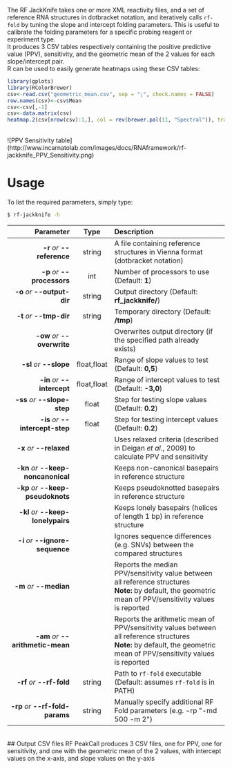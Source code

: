 The RF JackKnife takes one or more XML reactivity files, and a set of reference RNA structures in dotbracket notation, and iteratively calls ``rf-fold`` by tuning the slope and intercept folding parameters. This is useful to calibrate the folding parameters for a specific probing reagent or experiment type.<br/>
It produces 3 CSV tables respectively containing the positive predictive value (PPV), sensitivity, and the geometric mean of the 2 values for each slope/intercept pair.<br/>
R can be used to easily generate heatmaps using these CSV tables:<br/>

```r
library(gplots)
library(RColorBrewer)
csv<-read.csv("geometric_mean.csv", sep = ";", check.names = FALSE)
row.names(csv)<-csv$Mean
csv<-csv[,-1]
csv<-data.matrix(csv)
heatmap.2(csv[nrow(csv):1,], col = rev(brewer.pal(11, "Spectral")), trace = "none", cellnote = round(csv[nrow(csv):1,], digits = 2), notecol = "black", Rowv = FALSE, Colv = FALSE, dendrogram = "none", xlab = "Intercept (kcal/mol)", ylab = "Slope (kcal/mol)", key = FALSE)
```
<br/>
![PPV Sensitivity table](http://www.incarnatolab.com/images/docs/RNAframework/rf-jackknife_PPV_Sensitivity.png)

# Usage
To list the required parameters, simply type:

```bash
$ rf-jackknife -h
```

Parameter         | Type | Description
----------------: | :--: |:------------
__-r__ *or* __--reference__ | string | A file containing reference structures in Vienna format (dotbracket notation)
__-p__ *or* __--processors__ | int | Number of processors to use (Default: __1__)
__-o__ *or* __--output-dir__ | string | Output directory (Default: __rf_jackknife/__)
__-t__ *or* __--tmp-dir__ | string | Temporary directory (Default: __<output>/tmp__)
__-ow__ *or* __--overwrite__ | | Overwrites output directory (if the specified path already exists)
__-sl__ *or* __--slope__ | float,float | Range of slope values to test (Default: __0,5__)
__-in__ *or* __--intercept__ | float,float | Range of intercept values to test (Default: __-3,0__)
__-ss__ *or* __--slope-step__ | float | Step for testing slope values (Default: __0.2__)
__-is__ *or* __--intercept-step__ | float | Step for testing intercept values (Default: __0.2__)
__-x__ *or* __--relaxed__ | | Uses relaxed criteria (described in Deigan *et al.*, 2009) to calculate PPV and sensitivity
__-kn__ *or* __--keep-noncanonical__ | | Keeps non-canonical basepairs in reference structure
__-kp__ *or* __--keep-pseudoknots__ | | Keeps pseudoknotted basepairs in reference structure
__-kl__ *or* __--keep-lonelypairs__ | | Keeps lonely basepairs (helices of length 1 bp) in reference structure
__-i__ *or* __--ignore-sequence__ | | Ignores sequence differences (e.g. SNVs) between the compared structures
__-m__ *or* __--median__ | | Reports the median PPV/sensitivity value between all reference structures<br/>__Note:__ by default, the geometric mean of PPV/sensitivity values is reported
__-am__ *or* __--arithmetic-mean__ | | Reports the arithmetic mean of PPV/sensitivity values between all reference structures<br/>__Note:__ by default, the geometric mean of PPV/sensitivity values is reported
__-rf__ *or* __--rf-fold__ | string | Path to ``rf-fold`` executable (Default: assumes ``rf-fold`` is in PATH)
__-rp__ *or* __--rf-fold-params__ | string | Manually specify additional RF Fold parameters (e.g. -rp "-md 500 -m 2")

<br/>
## Output CSV files
RF PeakCall produces 3 CSV files, one for PPV, one for sensitivity, and one with the geometric mean of the 2 values, with intercept values on the x-axis, and slope values on the y-axis
